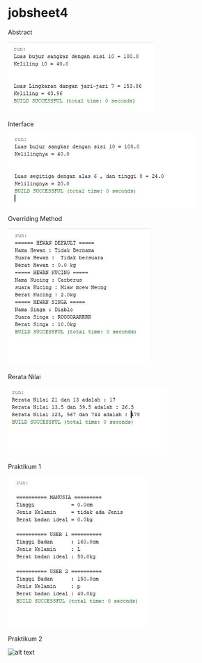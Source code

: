 # jobsheet4


Abstract


![alt text](https://github.com/rizkyferdian04/Jobsheet4/blob/master/abstract.JPG)

Interface

![alt text](https://github.com/rizkyferdian04/Jobsheet4/blob/master/interface.JPG)

Overriding Method


![alt text](https://github.com/rizkyferdian04/Jobsheet4/blob/master/overriding.JPG)


Rerata Nilai

![alt text](https://github.com/rizkyferdian04/Jobsheet4/blob/master/rerata.JPG)

Praktikum 1


![alt text](https://github.com/rizkyferdian04/Jobsheet4/blob/master/praktikum1.JPG)


Praktikum 2


![alt text](https://github.com/rizkyferdian04/Jobsheet4/blob/master/praktikum.JPG)
